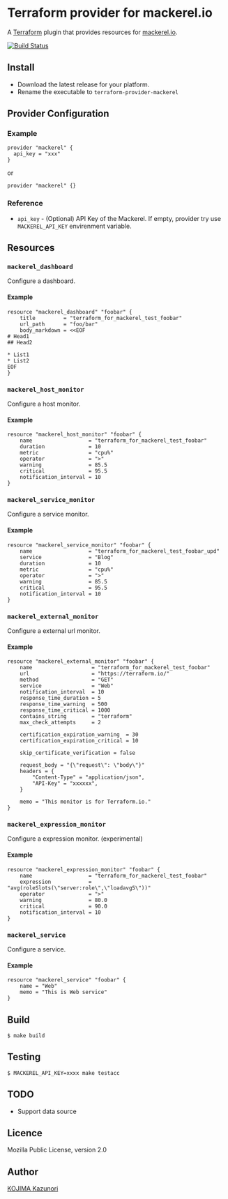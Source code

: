 Terraform provider for mackerel.io
==================================

A [Terraform](https://www.terraform.io/) plugin that provides resources for [mackerel.io](https://mackerel.io/).

[![Build Status](https://travis-ci.org/kjmkznr/terraform-provider-mackerel.svg?branch=master)](https://travis-ci.org/kjmkznr/terraform-provider-mackerel)

Install
-------

* Download the latest release for your platform.
* Rename the executable to `terraform-provider-mackerel`

Provider Configuration
----------------------

### Example

```
provider "mackerel" {
  api_key = "xxx"
}
```

or

```
provider "mackerel" {}
```

### Reference

* `api_key` - (Optional) API Key of the Mackerel. If empty, provider try use `MACKEREL_API_KEY` envirenment variable.

Resources
---------

### `mackerel_dashboard`

Configure a dashboard.

#### Example

```
resource "mackerel_dashboard" "foobar" {
    title         = "terraform_for_mackerel_test_foobar"
    url_path      = "foo/bar"
    body_markdown = <<EOF
# Head1
## Head2

* List1
* List2
EOF
}
```

### `mackerel_host_monitor`

Configure a host monitor.

#### Example

```
resource "mackerel_host_monitor" "foobar" {
    name                  = "terraform_for_mackerel_test_foobar"
    duration              = 10
    metric                = "cpu%"
    operator              = ">"
    warning               = 85.5
    critical              = 95.5
    notification_interval = 10
}
```

### `mackerel_service_monitor`

Configure a service monitor.

#### Example

```
resource "mackerel_service_monitor" "foobar" {
    name                  = "terraform_for_mackerel_test_foobar_upd"
    service               = "Blog"
    duration              = 10
    metric                = "cpu%"
    operator              = ">"
    warning               = 85.5
    critical              = 95.5
    notification_interval = 10
}
```

### `mackerel_external_monitor`

Configure a external url monitor.

#### Example

```
resource "mackerel_external_monitor" "foobar" {
    name                   = "terraform_for_mackerel_test_foobar"
    url                    = "https://terraform.io/"
    method                 = "GET"
    service                = "Web"
    notification_interval  = 10
    response_time_duration = 5
    response_time_warning  = 500
    response_time_critical = 1000
    contains_string        = "terraform"
    max_check_attempts     = 2

    certification_expiration_warning  = 30
    certification_expiration_critical = 10

    skip_certificate_verification = false

    request_body = "{\"request\": \"body\"}"
    headers = {
        "Content-Type" = "application/json",
        "API-Key" = "xxxxxx",
    }

    memo = "This monitor is for Terraform.io."
}
```

### `mackerel_expression_monitor`

Configure a expression monitor. (experimental)

#### Example

```
resource "mackerel_expression_monitor" "foobar" {
    name                  = "terraform_for_mackerel_test_foobar"
    expression            = "avg(roleSlots(\"server:role\",\"loadavg5\"))"
    operator              = ">"
    warning               = 80.0
    critical              = 90.0
    notification_interval = 10
}
```

### `mackerel_service`

Configure a service.

#### Example

```
resource "mackerel_service" "foobar" {
    name = "Web"
    memo = "This is Web service"
}
```


Build
-----

```
$ make build
```

Testing
-------

```
$ MACKEREL_API_KEY=xxxx make testacc
```

TODO
----

* Support data source


Licence
-------

Mozilla Public License, version 2.0

Author
------

[KOJIMA Kazunori](https://github.com/kjmkznr)

